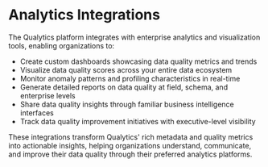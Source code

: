 # Analytics Integrations

The Qualytics platform integrates with enterprise analytics and visualization tools, enabling organizations to:

-  Create custom dashboards showcasing data quality metrics and trends
-  Visualize data quality scores across your entire data ecosystem
-  Monitor anomaly patterns and profiling characteristics in real-time
-  Generate detailed reports on data quality at field, schema, and enterprise levels
-  Share data quality insights through familiar business intelligence interfaces
-  Track data quality improvement initiatives with executive-level visibility

These integrations transform Qualytics' rich metadata and quality metrics into actionable insights, helping organizations understand, communicate, and improve their data quality through their preferred analytics platforms.

